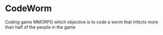 # CodeWorm
Coding game MMORPG which objective is to code a worm that infects more than half of the people in the game

